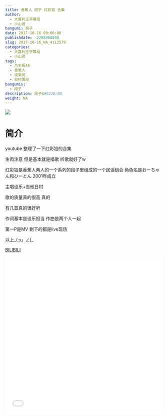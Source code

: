 ```yaml
---
title: 香蕉人 段子 红彩铅 合集
author: 
  - 大喜利王字幕组
  - 小山君
bangumi: 段子
date: 2017-10-16 00:00:00
publishdate: -2208988800
slug: 2017-10-16_NA_4112579
categories: 
  - 大喜利王字幕组
  - 小山君
tags: 
  - 乃木板46
  - 香蕉人
  - 设楽统
  - 日村勇纪
bangumis: 
  - 段子
description: 段子&#8226;NA
weight: NA
---
```


![](https://i.imgur.com/TDR0egi.jpg)

# 简介  
youtube 整理了一下红彩铅的合集


生肉注意 但是基本就是唱歌 听歌就好了w


红彩铅是香蕉人两人的一个系列的段子里组成的一个民谣组合 角色名是おーちゃん和ひーとん 2001年成立


主唱设乐+吉他日村


歌的质量真的很高 真的


有几首真的很好听


作词基本是设乐担当 作曲是两个人一起


第一P是MV 剩下的都是live现场


以上_(:з」∠)_




  [BILIBILI](https://www.bilibili.com/video/av4112579/)


<div class="vcontainer">  <iframe class='video' src="//www.bilibili.com/blackboard/player.html?cid=6639047&aid=4112579" width="100%" height="500" frameborder="0" allowfullscreen="allowfullscreen"></iframe></div>
